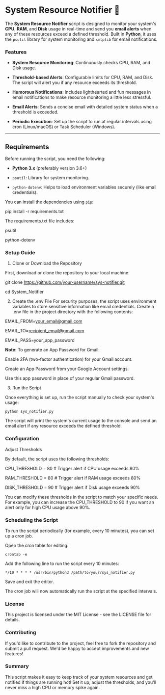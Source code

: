 # System Resource Notifier 🚨

The **System Resource Notifier** script is designed to monitor your system's **CPU**, **RAM**, and **Disk** usage in real-time and send you **email alerts** when any of these resources exceed a defined threshold. Built in **Python**, it uses the `psutil` library for system monitoring and `smtplib` for email notifications.

### Features

- **System Resource Monitoring**: Continuously checks CPU, RAM, and Disk usage.

- **Threshold-based Alerts**: Configurable limits for CPU, RAM, and Disk. The script will alert you if any resource exceeds its threshold.

- **Humorous Notifications**: Includes lighthearted and fun messages in email notifications to make resource monitoring a little less stressful.

- **Email Alerts**: Sends a concise email with detailed system status when a threshold is exceeded.

- **Periodic Execution**: Set up the script to run at regular intervals using cron (Linux/macOS) or Task Scheduler (Windows).

---

## Requirements

Before running the script, you need the following:

- **Python 3.x** (preferably version 3.6+)

- `psutil`: Library for system monitoring.

- `python-dotenv`: Helps to load environment variables securely (like email credentials).

You can install the dependencies using `pip`:

pip install -r requirements.txt

The requirements.txt file includes:

psutil

python-dotenv

### Setup Guide

1. Clone or Download the Repository

First, download or clone the repository to your local machine:

git clone https://github.com/your-username/sys-notifier.git

cd System_Notifier


2. Create the .env File
For security purposes, the script uses environment variables to store sensitive information like email credentials. Create a .env file in the project directory with the following contents:

EMAIL_FROM=your_email@gmail.com

EMAIL_TO=recipient_email@gmail.com

EMAIL_PASS=your_app_password

**Note:** To generate an App Password for Gmail:

Enable 2FA (two-factor authentication) for your Gmail account.

Create an App Password from your Google Account settings.

Use this app password in place of your regular Gmail password.

3. Run the Script

Once everything is set up, run the script manually to check your system's usage:

`python sys_notifier.py`

The script will print the system's current usage to the console and send an email alert if any resource exceeds the defined threshold.

### Configuration

Adjust Thresholds

By default, the script uses the following thresholds:

CPU_THRESHOLD = 80  # Trigger alert if CPU usage exceeds 80%

RAM_THRESHOLD = 80  # Trigger alert if RAM usage exceeds 80%

DISK_THRESHOLD = 90 # Trigger alert if Disk usage exceeds 90%

You can modify these thresholds in the script to match your specific needs. For example, you can increase the CPU_THRESHOLD to 90 if you want an alert only for high CPU usage above 90%.

### Scheduling the Script

To run the script periodically (for example, every 10 minutes), you can set up a cron job.

Open the cron table for editing:

`crontab -e`

Add the following line to run the script every 10 minutes:

`*/10 * * * * /usr/bin/python3 /path/to/your/sys_notifier.py`

Save and exit the editor.

The cron job will now automatically run the script at the specified intervals.


### License

This project is licensed under the MIT License - see the LICENSE file for details.

### Contributing

If you'd like to contribute to the project, feel free to fork the repository and submit a pull request. We'd be happy to accept improvements and new features!


### Summary

This script makes it easy to keep track of your system resources and get notified if things are running hot! Set it up, adjust the thresholds, and you'll never miss a high CPU or memory spike again. 

